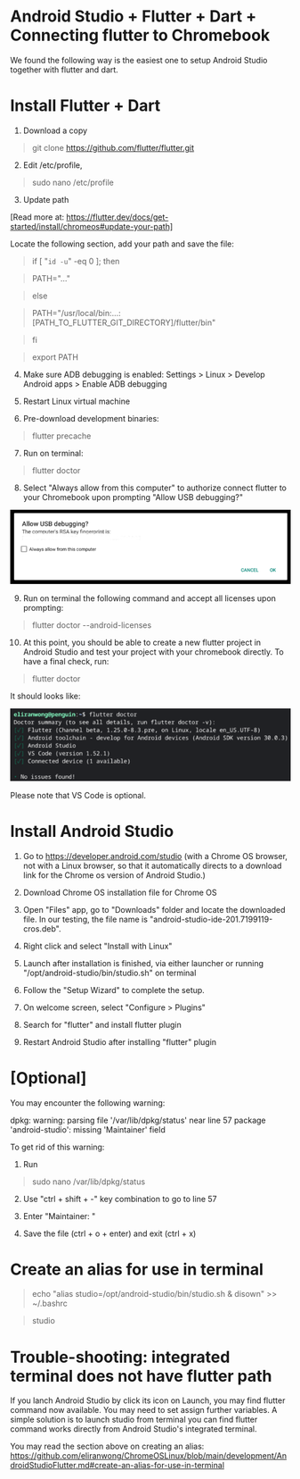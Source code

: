 # Android Studio + Flutter + Dart + Connecting flutter to Chromebook

We found the following way is the easiest one to setup Android Studio together with flutter and dart.

# Install Flutter + Dart

1) Download a copy

> git clone https://github.com/flutter/flutter.git

2) Edit /etc/profile,

> sudo nano /etc/profile

3) Update path

[Read more at: https://flutter.dev/docs/get-started/install/chromeos#update-your-path]

Locate the following section, add your path and save the file:

> if [ "`id -u`" -eq 0 ]; then

>   PATH="..."

> else

>   PATH="/usr/local/bin:...:[PATH_TO_FLUTTER_GIT_DIRECTORY]/flutter/bin"

> fi

> export PATH

4) Make sure ADB debugging is enabled: Settings > Linux > Develop Android apps > Enable ADB debugging

5) Restart Linux virtual machine

6) Pre-download development binaries:

> flutter precache

7) Run on terminal:

> flutter doctor

8) Select "Always allow from this computer" to authorize connect flutter to your Chromebook upon prompting "Allow USB debugging?"

<img src="screenshot_connect_chromebook.png">

9) Run on terminal the following command and accept all licenses upon prompting:

> flutter doctor --android-licenses

10) At this point, you should be able to create a new flutter project in Android Studio and test your project with your chromebook directly. To have a final check, run:

> flutter doctor

It should looks like:

<img src="flutter_doctor.png">

Please note that VS Code is optional.

# Install Android Studio

1) Go to https://developer.android.com/studio (with a Chrome OS browser, not with a Linux browser, so that it automatically directs to a download link for the Chrome os version of Android Studio.)

2) Download Chrome OS installation file for Chrome OS

3) Open "Files" app, go to "Downloads" folder and locate the downloaded file.  In our testing, the file name is "android-studio-ide-201.7199119-cros.deb".

4) Right click and select "Install with Linux"

5) Launch after installation is finished, via either launcher or running "/opt/android-studio/bin/studio.sh" on terminal

6) Follow the "Setup Wizard" to complete the setup.

7) On welcome screen, select "Configure > Plugins"

8) Search for "flutter" and install flutter plugin

9) Restart Android Studio after installing "flutter" plugin

# [Optional]

You may encounter the following warning:

dpkg: warning: parsing file '/var/lib/dpkg/status' near line 57 package 'android-studio':
 missing 'Maintainer' field

To get rid of this warning:

1) Run

> sudo nano /var/lib/dpkg/status

2) Use "ctrl + shift + -" key combination to go to line 57

3) Enter "Maintainer: "

3) Save the file (ctrl + o + enter) and exit (ctrl + x)

# Create an alias for use in terminal

> echo "alias studio=/opt/android-studio/bin/studio.sh & disown" >> ~/.bashrc

> studio

# Trouble-shooting: integrated terminal does not have flutter path

If you lanch Android Studio by click its icon on Launch, you may find flutter command now available.  You may need to set assign further variables.  A simple solution is to launch studio from terminal you can find flutter command works directly from Android Studio's integrated terminal.

You may read the section above on creating an alias:
https://github.com/eliranwong/ChromeOSLinux/blob/main/development/AndroidStudioFlutter.md#create-an-alias-for-use-in-terminal

